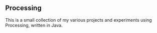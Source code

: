 ## Processing

This is a small collection of my various projects and experiments using Processing, written in Java.
